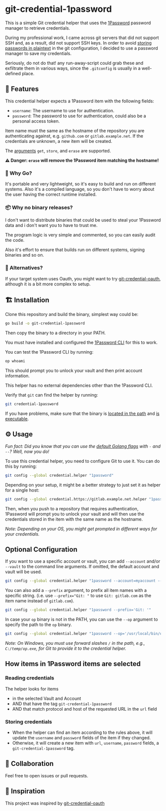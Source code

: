 # git-credential-1password

This is a simple Git credential helper that uses the [1Password](https://1password.com/) password manager to retrieve credentials.

During my professional work, I came across git servers that did not support SSH and, as a result, did not support SSH keys.
In order to avoid [storing passwords in plaintext](https://stackoverflow.com/questions/35942754/how-can-i-save-username-and-password-in-git/35942890#35942890)
in the git configuration, I decided to use a password manager to save my credentials.

Seriously, do not do that! any run-away-script could grab these and exfiltrate them in various ways, since the `.gitconfig` is
usually in a well-defined place.

## 🔐 Features

This credential helper expects a 1Password item with the following fields:

- `username`: The username to use for authentication.
- `password`: The password to use for authentication, could also be a personal access token.

Item name must the same as the hostname of the repository you are authenticating against, e.g. `github.com` or
`gitlab.example.net`. If the credentials are unknown, a new item will be created.

The [arguments](https://git-scm.com/docs/gitcredentials) `get`, `store`, and `erase` are supported.

**⚠️ Danger: `erase` will remove the 1Password item matching the hostname!**

### 🚧 Why Go?

It's portable and very lightweight, so it's easy to build and run on different systems. Also it's a compiled language,
so you don't have to worry about the user having the correct runtime installed.

### 📦 Why no binary releases?

I don't want to distribute binaries that could be used to steal your 1Password data and i don't want you to have to trust me.

The program logic is very simple and commented, so you can easily audit the code.

Also it's effort to ensure that builds run on different systems, signing binaries and so on.

### 🔄 Alternatives?

If your target system uses Oauth, you might want to try [git-credential-oauth](https://github.com/hickford/git-credential-oauth),
although it is a bit more complex to setup.

## 🏗️ Installation

Clone this repository and build the binary, simplest way could be:

```bash
go build -o git-credential-1password
```

Then copy the binary to a directory in your PATH.

You must have installed and configured the [1Password CLI](https://support.1password.com/command-line-getting-started/)
for this to work.

You can test the 1Password CLI by running:

```bash
op whoami
```

This should prompt you to unlock your vault and then print account information.

This helper has no external dependencies other than the 1Password CLI.

Verify that `git` can find the helper by running:

```bash
git credential-1password
```

If you have problems, make sure that the binary is [located in the path](https://superuser.com/a/284351/62691) and
[is executable](https://askubuntu.com/a/229592/18504).

## ⚙️ Usage

*Fun fact: Did you know that you can use the [default Golang flags](https://www.antoniojgutierrez.com/posts/2021-05-14-short-and-long-options-in-go-flags-pkg/) with `-` and `--`? Well, now you do!*

To use this credential helper, you need to configure Git to use it. You can do this by running:

```bash
git config --global credential.helper "1password"
```

Depending on your setup, it might be a better strategy to just set it as helper for a single host:

```bash
git config --global credential.https://gitlab.example.net.helper "1password"
```

Then, when you push to a repository that requires authentication, 1Password will prompt you to unlock your vault and will
then use the credentials stored in the item with the same name as the hostname.

*Note: Depending on your OS, you might get prompted in different ways for your credentials.*

## Optional Configuration

If you want to use a specific account or vault, you can add `--account` and/or `--vault` to the command line arguments. If omitted,
the default account and vault will be used.

```bash
git config --global credential.helper "1password --account=myaccount --vault=myvault"
```

You can also add a `--prefix` argument, to prefix all item names with a specific string. (i.e. use `--prefix="Git: "` to use `Git: gitlab.com` as the item name instead of `gitlab.com`).

```bash
git config --global credential.helper "1password --prefix='Git: '"
```

In case your `op` binary is not in the PATH, you can use the `--op` argument to specify the path to the `op` binary.

```bash
git config --global credential.helper "1password --op='/usr/local/bin/op'"
```

*Note: On Windows, you must use forward slashes `/` in the path, e.g., `C:/temp/op.exe`, for Git to provide it to the credential helper.*

## How items in 1Password items are selected

### Reading credentials

The helper looks for items

- in the selected Vault and Account
- AND that have the tag `git-credential-1password`
- AND that match protocol and host of the requested URL in the `url` field

### Storing credentials

- When the helper can find an item according to the rules above, it will update the `username` and `password` fields of the item if they changed.
- Otherwise, it will create a new item with `url`, `username`, `password` fields, a `git-credential-1password` tag.

## 🌳 Collaboration

Feel free to open issues or pull requests.

## 💌 Inspiration

This project was inspired by [git-credential-oauth](https://github.com/hickford/git-credential-oauth)
